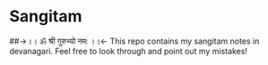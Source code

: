 # Sangitam
##->।। ॐ श्री गुरुभ्यो नमः ।।<-
This repo contains my sangitam notes in devanagari. Feel free to look through and point out my mistakes!
